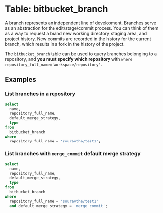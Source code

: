 # Table: bitbucket_branch

A branch represents an independent line of development. Branches serve as an abstraction for the edit/stage/commit process. You can think of them as a way to request a brand new working directory, staging area, and project history. New commits are recorded in the history for the current branch, which results in a fork in the history of the project.

The `bitbucket_branch` table can be used to query branches belonging to a repository, and **you must specify which repository** with `where repository_full_name='workspace/repository'`.

## Examples

### List branches in a repository

```sql
select
  name,
  repository_full_name,
  default_merge_strategy,
  type
from
  bitbucket_branch
where
  repository_full_name = 'souravthe/test1';
```

### List branches with `merge_commit` default merge strategy

```sql
select
  name,
  repository_full_name,
  default_merge_strategy,
  type
from
  bitbucket_branch
where
  repository_full_name = 'souravthe/test1'
  and default_merge_strategy = 'merge_commit';
```
